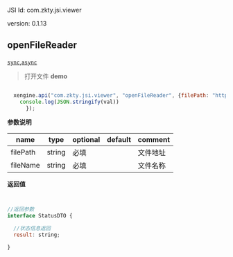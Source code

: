 





JSI Id: com.zkty.jsi.viewer

version: 0.1.13



## openFileReader
[`sync`](/docs/modules/模块-规范?id=jsi-调用),[`async`](/docs/modules/模块-规范?id=jsi-调用)
> 打开文件
**demo**
``` js

  xengine.api("com.zkty.jsi.viewer", "openFileReader", {filePath: "http://gfsei.atguat.net.cn/9b82cdfe4167b7da07fb395ce3963f4cw004.pdf?Expires=2563098084&AccessKey=40de0c1abb5e4506bccc56d4aee3d945&Signature=1083d55756878793fe68cf43fd599d95",fileName: "协议.pdf"}, (val) => {
    console.log(JSON.stringify(val))
      });    

``` 

**参数说明**

| name                        | type      | optional | default   | comment  |
| --------------------------- | --------- | -------- | --------- |--------- |
| filePath | string | 必填 |  | 文件地址 |
| fileName | string | 必填 |  | 文件名称 |
**返回值**
``` js


//返回参数
interface StatusDTO {

  //状态信息返回
  result: string;

}
``` 


    


